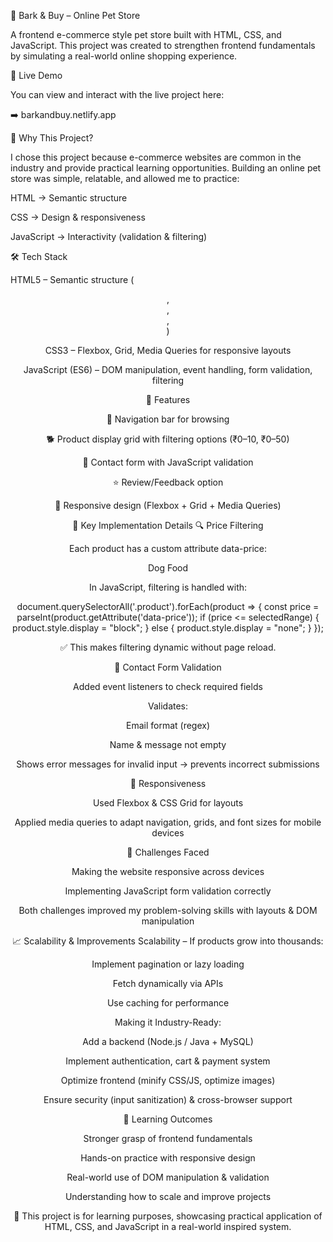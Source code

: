 🐾 Bark & Buy – Online Pet Store

A frontend e-commerce style pet store built with HTML, CSS, and JavaScript.
This project was created to strengthen frontend fundamentals by simulating a real-world online shopping experience.

🚀 Live Demo

You can view and interact with the live project here:

➡️ barkandbuy.netlify.app

🌟 Why This Project?

I chose this project because e-commerce websites are common in the industry and provide practical learning opportunities.
Building an online pet store was simple, relatable, and allowed me to practice:

HTML → Semantic structure

CSS → Design & responsiveness

JavaScript → Interactivity (validation & filtering)

🛠️ Tech Stack

HTML5 – Semantic structure (<header>, <nav>, <section>, <footer>)

CSS3 – Flexbox, Grid, Media Queries for responsive layouts

JavaScript (ES6) – DOM manipulation, event handling, form validation, filtering

📌 Features

🧭 Navigation bar for browsing

🐕 Product display grid with filtering options (₹0–10, ₹0–50)

📝 Contact form with JavaScript validation

⭐ Review/Feedback option

📱 Responsive design (Flexbox + Grid + Media Queries)

🚀 Key Implementation Details
🔍 Price Filtering

Each product has a custom attribute data-price:

<div class="product" data-price="25">Dog Food</div>


In JavaScript, filtering is handled with:

document.querySelectorAll('.product').forEach(product => {
    const price = parseInt(product.getAttribute('data-price'));
    if (price <= selectedRange) {
        product.style.display = "block";
    } else {
        product.style.display = "none";
    }
});


✅ This makes filtering dynamic without page reload.

📧 Contact Form Validation

Added event listeners to check required fields

Validates:

Email format (regex)

Name & message not empty

Shows error messages for invalid input → prevents incorrect submissions

📱 Responsiveness

Used Flexbox & CSS Grid for layouts

Applied media queries to adapt navigation, grids, and font sizes for mobile devices

🧠 Challenges Faced

Making the website responsive across devices

Implementing JavaScript form validation correctly

Both challenges improved my problem-solving skills with layouts & DOM manipulation

📈 Scalability & Improvements
Scalability – If products grow into thousands:

Implement pagination or lazy loading

Fetch dynamically via APIs

Use caching for performance

Making it Industry-Ready:

Add a backend (Node.js / Java + MySQL)

Implement authentication, cart & payment system

Optimize frontend (minify CSS/JS, optimize images)

Ensure security (input sanitization) & cross-browser support

🎯 Learning Outcomes

Stronger grasp of frontend fundamentals

Hands-on practice with responsive design

Real-world use of DOM manipulation & validation

Understanding how to scale and improve projects

📌 This project is for learning purposes, showcasing practical application of HTML, CSS, and JavaScript in a real-world inspired system.
